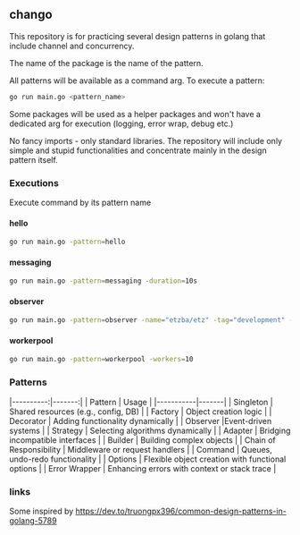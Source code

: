 ## chango

This repository is for practicing several design patterns in golang that include channel and concurrency.

The name of the package is the name of the pattern. 

All patterns will be available as a command arg. To execute a pattern:

```sh
go run main.go <pattern_name>
```

Some packages will be used as a helper packages and won't have a dedicated arg for execution (logging, error wrap, debug etc.)

No fancy imports - only standard libraries. The repository will include only simple and stupid functionalities and concentrate mainly in the design pattern itself.

### Executions

Execute command by its pattern name

#### hello

```sh
go run main.go -pattern=hello
```

#### messaging

```sh
go run main.go -pattern=messaging -duration=10s
```

#### observer

```sh
go run main.go -pattern=observer -name="etzba/etz" -tag="development" -sha="sha256:111111111111111111111111111111111111"
```

#### workerpool

```sh
go run main.go -pattern=workerpool -workers=10
```

### Patterns

|----------:|-------:|
| Pattern	| Usage  |
|-----------|-------|
| Singleton |	Shared resources (e.g., config, DB) |
| Factory	| Object creation logic |
| Decorator | Adding functionality dynamically |
| Observer |Event-driven systems |
| Strategy | Selecting algorithms dynamically |
| Adapter | Bridging incompatible interfaces |
| Builder	| Building complex objects |
| Chain of Responsibility	| Middleware or request handlers |
| Command	| Queues, undo-redo functionality |
| Options	| Flexible object creation with functional options |
| Error Wrapper | Enhancing errors with context or stack trace |

### links

Some inspired by https://dev.to/truongpx396/common-design-patterns-in-golang-5789
